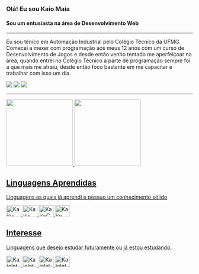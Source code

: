 ### Olá! Eu sou Kaio Maia
#### Sou um entusiasta na área de Desenvolvimento Web
____
Eu sou ténico em Automação Industrial pelo Colégio Técnico da UFMG.<br>
Comecei a mexer com programação aos meus 12 anos com um curso de Desenvolvimento de Jogos e desde então venho tentado me aperfeiçoar na área, quando entrei no Colégio Técnico a parte de programação sempre foi a que mais me atraiu, desde então foco bastante em me capacitar e trabalhar com isso um dia.
<!-- Imagem das Redes Sociais e Contato -->
<div style="display: inline_block">
  <a href="https://www.instagram.com/kaiomr_/" target="_blank"><img src="https://img.shields.io/badge/-Instagram-%23E4405F?style=for-the-badge&logo=instagram&logoColor=white" target="_blank"></a>
  <a href = "mailto:kaiomr.contato@gmail.com"><img src="https://img.shields.io/badge/-Gmail-%23333?style=for-the-badge&logo=gmail&logoColor=white" target="_blank"></a>
  <a href="https://www.linkedin.com/in/kaio-maia-01ab25191/" target="_blank"><img src="https://img.shields.io/badge/-LinkedIn-%230077B5?style=for-the-badge&logo=linkedin&logoColor=white" target="_blank"></a> 
</div>

---

<!-- Cards de Status e linguagens -->
<div style="display: inline_block">
  <a href="https://github.com/KaioMR">
  <img height="180em" src="https://github-readme-stats.vercel.app/api?username=KaioMR&show_icons=true&theme=aura&include_all_commits=true&count_private=true"/>
  <img height="180em" src="https://github-readme-stats.vercel.app/api/top-langs/?username=KaioMR&layout=compact&langs_count=7&theme=aura"/>
</div>

<!-- Imagem das Linguagens -->
  ## Linguagens Aprendidas
  Linguagens as quais já aprendi e possuo um conhecimento sólido<br>
<div style="display: inline_block">
  <img alt="Kaio-Csharp" height="30" width="40" src="https://cdn.jsdelivr.net/gh/devicons/devicon/icons/csharp/csharp-plain.svg">
  <img alt="Kaio-C++" height="30" width="40" src="https://cdn.jsdelivr.net/gh/devicons/devicon/icons/cplusplus/cplusplus-plain.svg">
  <img alt="Kaio-C" height="30" width="40" src="https://cdn.jsdelivr.net/gh/devicons/devicon/icons/c/c-plain.svg">
  <img alt="Kaio-MatLab" height="30" width="40" src="https://cdn.jsdelivr.net/gh/devicons/devicon/icons/matlab/matlab-original.svg">
</div>

  ## Interesse
  Linguagens que desejo estudar futuramente ou já estou estudando. <br>
<div style="display: inline_block">
  <img alt="KaioInteresse-Java" height="30" width="40" src="https://cdn.jsdelivr.net/gh/devicons/devicon/icons/java/java-plain.svg">
  <img alt="KaioInteresse-JavaScript" height="30" width="40" src="https://cdn.jsdelivr.net/gh/devicons/devicon/icons/javascript/javascript-plain.svg">
  <img alt="KaioInteresse-CSS" height="30" width="40" src="https://cdn.jsdelivr.net/gh/devicons/devicon/icons/css3/css3-plain.svg">
  <img alt="KaioInteresse-HTML" height="30" width="40" src="https://cdn.jsdelivr.net/gh/devicons/devicon/icons/html5/html5-plain.svg">
</div>
